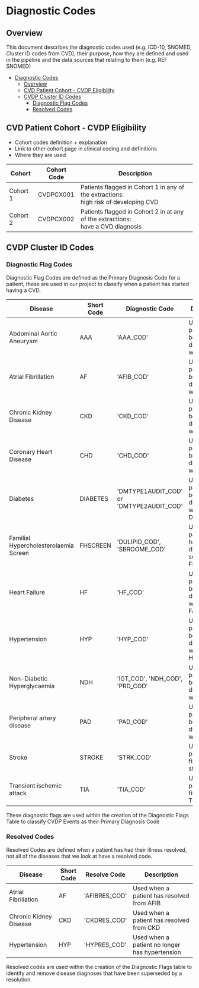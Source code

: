 #  Diagnostic Codes

## Overview

This document describes the diagnostic codes used (e.g. ICD-10, SNOMED, Cluster ID codes from CVD), their purpose, how they are defined and used in the pipeline and the 
data sources that relating to them (e.g. REF SNOMED)



- [Diagnostic Codes](#diagnostic-codes)
  - [Overview](#overview)
  - [CVD Patient Cohort - CVDP Eligibility](#cvd-patient-cohort---cvdp-eligibility)
  - [CVDP Cluster ID Codes](#cvdp-cluster-id-codes)
    - [Diagnostic Flag Codes](#diagnostic-flag-codes)
    - [Resolved Codes](#resolved-codes)




## CVD Patient Cohort - CVDP Eligibility

- Cohort codes definition + explanation
- Link to other cohort page in clinical coding and definitions
- Where they are used

| **Cohort** | **Cohort Code** | **Description** |
| --- | --- | --- |
| Cohort 1 | CVDPCX001 |Patients flagged in Cohort 1 in any of the extractions:<br> high risk of developing CVD
| Cohort 2 | CVDPCX002 |Patients flagged in Cohort 2 in at any of the extractions:<br> have a CVD diagnosis 


## CVDP Cluster ID Codes

### Diagnostic Flag Codes

Diagnostic Flag Codes are defined as the Primary Diagnosis Code for a patient, these are used in our project to classify when a patient has started having a CVD.

| **Disease** | **Short Code** | **Diagnostic Code** | **Description** |
| --- | --- | --- | --- |
| Abdominal Aortic Aneurysm |AAA|	'AAA_COD'|	Used when a patient has been first diagnosed with AAA|
|Atrial Fibrillation|	AF|	'AFIB_COD'|	Used when a patient has been first diagnosed with AFIB|
|Chronic Kidney Disease|	CKD|	'CKD_COD'|	Used when a patient has been first diagnosed with CKD|
|Coronary Heart Disease|	CHD|	'CHD_COD'|	Used when a patient has been first diagnosed with CHD|
|Diabetes|	DIABETES|	'DMTYPE1AUDIT_COD' or 'DMTYPE2AUDIT_COD'|	Used when a patient has been first diagnosed with Diabetes|
|Familial Hypercholesterolaemia Screen|	FHSCREEN|	'DULIPID_COD', 'SBROOME_COD'|	Used when a patient has had a diagnostic screen for FH|
|Heart Failure|	HF|	'HF_COD'|	Used when a patient has been first diagnosed with Heart Failure|
|Hypertension|	HYP|	'HYP_COD'|	Used when a patient has been first diagnosed with Hypertension|
|Non-Diabetic Hyperglycaemia|	NDH|	'IGT_COD', 'NDH_COD', 'PRD_COD'|	Used when a patient has been first diagnosed with NDH|
|Peripheral artery disease |PAD|	'PAD_COD'|	Used when a patient has been first diagnosed with PAD|
|Stroke|	STROKE|	'STRK_COD'|	Used when a patient has first had a stroke event|
|Transient ischemic attack|	TIA|	'TIA_COD'|	Used when a patient has first had a TIA|


These diagnostic flags are used within the creation of the Diagnostic Flags Table to classify CVDP Events as their Primary Diagnosis Code

### Resolved Codes

Resolved Codes are defined when a patient has had their illness resolved, not all of the diseases that we look at have a resolved code.

| **Disease** | **Short Code** | **Resolve Code** | **Description** |
| --- | --- | --- | --- |
| Atrial Fibriliation | AF | 'AFIBRES\_COD' | Used when a patient has resolved from AFIB |
| Chronic Kidney Disease | CKD | 'CKDRES\_COD' | Used when a patient has resolved from CKD |
| Hypertension | HYP | 'HYPRES\_COD' | Used when a patient no longer has hypertension |

Resolved codes are used within the creation of the Diagnostic Flags table to identify and remove disease diagnoses that have been superseded by a resolution.


